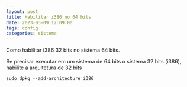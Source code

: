 ```yaml
---
layout: post
title: Habilitar i386 no 64 bits
date: 2023-03-09 12:09:00
tags: config
categories: sistema
---
```


Como habilitar i386 32 bits no sistema 64 bits. 

Se precisar executar em um sistema de 64 bits o sistema 32 bits (i386), habilite a arquitetura de 32 bits

    sudo dpkg --add-architecture i386
